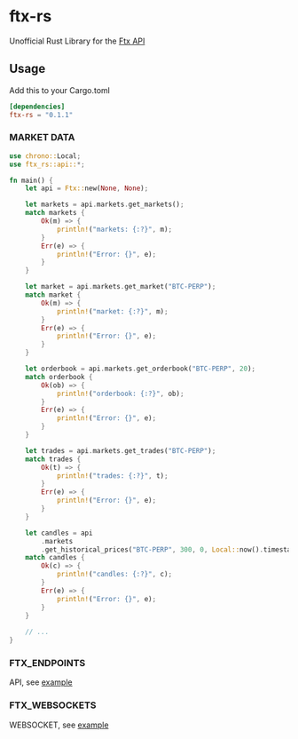 # ftx-rs

Unofficial Rust Library for the [Ftx API](https://docs.ftx.com/#overview)

## Usage

Add this to your Cargo.toml

```toml
[dependencies]
ftx-rs = "0.1.1"
```

### MARKET DATA

```rust
use chrono::Local;
use ftx_rs::api::*;

fn main() {
    let api = Ftx::new(None, None);

    let markets = api.markets.get_markets();
    match markets {
        Ok(m) => {
            println!("markets: {:?}", m);
        }
        Err(e) => {
            println!("Error: {}", e);
        }
    }

    let market = api.markets.get_market("BTC-PERP");
    match market {
        Ok(m) => {
            println!("market: {:?}", m);
        }
        Err(e) => {
            println!("Error: {}", e);
        }
    }

    let orderbook = api.markets.get_orderbook("BTC-PERP", 20);
    match orderbook {
        Ok(ob) => {
            println!("orderbook: {:?}", ob);
        }
        Err(e) => {
            println!("Error: {}", e);
        }
    }

    let trades = api.markets.get_trades("BTC-PERP");
    match trades {
        Ok(t) => {
            println!("trades: {:?}", t);
        }
        Err(e) => {
            println!("Error: {}", e);
        }
    }

    let candles = api
        .markets
        .get_historical_prices("BTC-PERP", 300, 0, Local::now().timestamp());
    match candles {
        Ok(c) => {
            println!("candles: {:?}", c);
        }
        Err(e) => {
            println!("Error: {}", e);
        }
    }
    
    // ...
}
```

### FTX_ENDPOINTS
API, see [example](https://github.com/matrix-tang/ftx-rs/blob/main/examples/ftx_endpoints.rs)

### FTX_WEBSOCKETS
WEBSOCKET, see [example](https://github.com/matrix-tang/ftx-rs/blob/main/examples/ftx_websocket.rs)